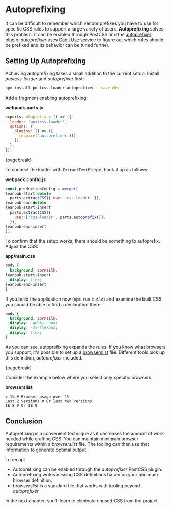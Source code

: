 # Autoprefixing

It can be difficult to remember which vendor prefixes you have to use for specific CSS rules to support a large variety of users. **Autoprefixing** solves this problem. It can be enabled through PostCSS and the [autoprefixer](https://www.npmjs.com/package/autoprefixer) plugin. *autoprefixer* uses [Can I Use](http://caniuse.com/) service to figure out which rules should be prefixed and its behavior can be tuned further.

## Setting Up Autoprefixing

Achieving autoprefixing takes a small addition to the current setup. Install *postcss-loader* and *autoprefixer* first:

```bash
npm install postcss-loader autoprefixer --save-dev
```

Add a fragment enabling autoprefixing:

**webpack.parts.js**

```javascript
exports.autoprefix = () => ({
  loader: 'postcss-loader',
  options: {
    plugins: () => ([
      require('autoprefixer')(),
    ]),
  },
});
```

{pagebreak}

To connect the loader with `ExtractTextPlugin`, hook it up as follows:

**webpack.config.js**

```javascript
const productionConfig = merge([
leanpub-start-delete
  parts.extractCSS({ use: 'css-loader' }),
leanpub-end-delete
leanpub-start-insert
  parts.extractCSS({
    use: ['css-loader', parts.autoprefix()],
  }),
leanpub-end-insert
]);
```

To confirm that the setup works, there should be something to autoprefix. Adjust the CSS:

**app/main.css**

```css
body {
  background: cornsilk;
leanpub-start-insert
  display: flex;
leanpub-end-insert
}
```

If you build the application now (`npm run build`) and examine the built CSS, you should be able to find a declaration there:

```css
body {
  background: cornsilk;
  display: -webkit-box;
  display: -ms-flexbox;
  display: flex;
}
```

As you can see, autoprefixing expands the rules. If you know what browsers you support, it's possible to set up a [browserslist](https://www.npmjs.com/package/browserslist) file. Different tools pick up this definition, *autoprefixer* included.

{pagebreak}

Consider the example below where you select only specific browsers:

**browserslist**

```
> 1% # Browser usage over 1%
Last 2 versions # Or last two versions
IE 8 # Or IE 8
```

## Conclusion

Autoprefixing is a convenient technique as it decreases the amount of work needed while crafting CSS. You can maintain minimum browser requirements within a *browserslist* file. The tooling can then use that information to generate optimal output.

To recap:

* Autoprefixing can be enabled through the *autoprefixer* PostCSS plugin.
* Autoprefixing writes missing CSS definitions based on your minimum browser definition.
* *browserslist* is a standard file that works with tooling beyond *autoprefixer*

In the next chapter, you'll learn to eliminate unused CSS from the project.
